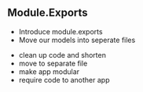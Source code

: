 ## Module.Exports
* Introduce module.exports
* Move our models into seperate files


- clean up code and shorten
- move to separate file
- make app modular
- require code to another app
